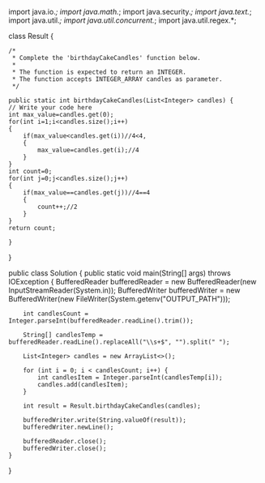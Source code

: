 import java.io.*;
import java.math.*;
import java.security.*;
import java.text.*;
import java.util.*;
import java.util.concurrent.*;
import java.util.regex.*;

class Result {

    /*
     * Complete the 'birthdayCakeCandles' function below.
     *
     * The function is expected to return an INTEGER.
     * The function accepts INTEGER_ARRAY candles as parameter.
     */

    public static int birthdayCakeCandles(List<Integer> candles) {
    // Write your code here
    int max_value=candles.get(0);
    for(int i=1;i<candles.size();i++)
    {
        if(max_value<candles.get(i))//4<4,
        {
            max_value=candles.get(i);//4
        }
    }
    int count=0;
    for(int j=0;j<candles.size();j++)
    {
        if(max_value==candles.get(j))//4==4
        {
            count++;//2
        }
    }
    return count;

    }

}

public class Solution {
    public static void main(String[] args) throws IOException {
        BufferedReader bufferedReader = new BufferedReader(new InputStreamReader(System.in));
        BufferedWriter bufferedWriter = new BufferedWriter(new FileWriter(System.getenv("OUTPUT_PATH")));

        int candlesCount = Integer.parseInt(bufferedReader.readLine().trim());

        String[] candlesTemp = bufferedReader.readLine().replaceAll("\\s+$", "").split(" ");

        List<Integer> candles = new ArrayList<>();

        for (int i = 0; i < candlesCount; i++) {
            int candlesItem = Integer.parseInt(candlesTemp[i]);
            candles.add(candlesItem);
        }

        int result = Result.birthdayCakeCandles(candles);

        bufferedWriter.write(String.valueOf(result));
        bufferedWriter.newLine();

        bufferedReader.close();
        bufferedWriter.close();
    }
}
